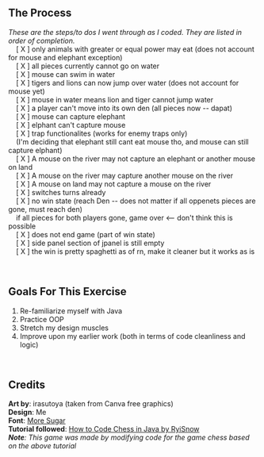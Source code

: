 ## The Process
*These are the steps/to dos I went through as I coded. They are listed in order of completion.* 
<br> &nbsp;&nbsp;&nbsp;&nbsp;[ X ] only animals with greater or equal power may eat (does not account for mouse and elephant exception) 
<br> &nbsp;&nbsp;&nbsp;&nbsp;[ X ] all pieces currently cannot go on water
<br> &nbsp;&nbsp;&nbsp;&nbsp;[ X ] mouse can swim in water
<br> &nbsp;&nbsp;&nbsp;&nbsp;[ X ] tigers and lions can now jump over water (does not account for mouse yet)
<br> &nbsp;&nbsp;&nbsp;&nbsp;[ X ] mouse in water means lion and tiger cannot jump water
<br> &nbsp;&nbsp;&nbsp;&nbsp;[ X ] a player can't move into its own den (all pieces now -- dapat)
<br> &nbsp;&nbsp;&nbsp;&nbsp;[ X ] mouse can capture elephant
<br> &nbsp;&nbsp;&nbsp;&nbsp;[ X ] elphant can't capture mouse
<br> &nbsp;&nbsp;&nbsp;&nbsp;[ X ] trap functionalites (works for enemy traps only)
<br> &nbsp;&nbsp;&nbsp;&nbsp;(I'm deciding that elephant still cant eat mouse tho, and mouse can still capture elphant)
<br> &nbsp;&nbsp;&nbsp;&nbsp;[ X ] A mouse on the river may not capture an elephant or another mouse on land
<br> &nbsp;&nbsp;&nbsp;&nbsp;[ X ] A mouse on the river may capture another mouse on the river
<br> &nbsp;&nbsp;&nbsp;&nbsp;[ X ] A mouse on land may not capture a mouse on the river
<br> &nbsp;&nbsp;&nbsp;&nbsp;[ X ] switches turns already
<br> &nbsp;&nbsp;&nbsp;&nbsp;[ X ] no win state (reach Den -- does not matter if all oppenets pieces are gone, must reach den) 
<br> &nbsp;&nbsp;&nbsp;&nbsp;if all pieces for both players gone, game over <-- don't think this is possible
<br> &nbsp;&nbsp;&nbsp;&nbsp;[ X ] does not end game (part of win state)
<br> &nbsp;&nbsp;&nbsp;&nbsp;[ X ] side panel section of jpanel is still empty
<br> &nbsp;&nbsp;&nbsp;&nbsp;[ X ] the win is pretty spaghetti as of rn, make it cleaner but it works as is

<br>

## Goals For This Exercise
1. Re-familiarize myself with Java
2. Practice OOP
3. Stretch my design muscles
4. Improve upon my earlier work (both in terms of code cleanliness and logic)

<br>

## Credits
**Art by**: irasutoya (taken from Canva free graphics) 
<br>**Design**: Me 
<br>**Font**: [More Sugar](https://www.1001fonts.com/more-sugar-font.html) 
<br>**Tutorial followed**: [How to Code Chess in Java by RyiSnow](https://www.youtube.com/watch?v=jzCxywhTAUI) 
<br>***Note**: This game was made by modifying code for the game chess based on the above tutorial* 
